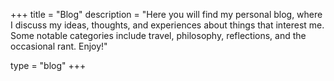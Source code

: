 +++
title = "Blog"
description = "Here you will find my personal blog, where I discuss my ideas, thoughts, and experiences about things that interest me. Some notable categories include travel, philosophy, reflections, and the occasional rant. Enjoy!"

type = "blog"
+++